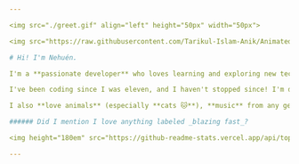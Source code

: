 ```yaml
---

<img src="./greet.gif" align="left" height="50px" width="50px">

<img src="https://raw.githubusercontent.com/Tarikul-Islam-Anik/Animated-Fluent-Emojis/master/Emojis/Animals/Cat.png" alt="Cat" align="right" width="150px" height="150px" />

# Hi! I'm Nehuén.

I'm a **passionate developer** who loves learning and exploring new technologies. I enjoy tackling challenges and creating **innovative solutions** that improve tools I find useful. I don't stick to a specific tech stack; instead, **I like to expand my knowledge** and step out of my comfort zone.

I've been coding since I was eleven, and I haven't stopped since! I'm driven to constantly refine my work, aiming to deliver the best version of every project with a **focus on scalability and performance—maybe** I'm a bit of a **perfectionist** when it comes to code.

I also **love animals** (especially **cats 🐱**), **music** from any genre, and of course, **optimizing performance** in everything I do, especially in software 😅.

###### Did I mention I love anything labeled _blazing fast_?

<img height="180em" src="https://github-readme-stats.vercel.app/api/top-langs/?username=nehu3n&layout=compact&theme=radical" />

---
```

